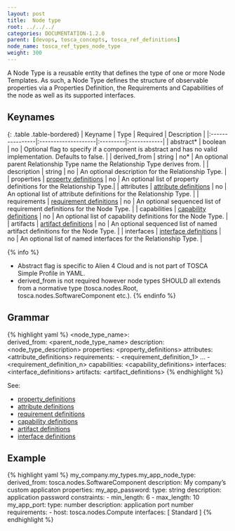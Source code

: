 ```yaml
---
layout: post
title:  Node type
root: ../../../
categories: DOCUMENTATION-1.2.0
parent: [devops, tosca_concepts, tosca_ref_definitions]
node_name: tosca_ref_types_node_type
weight: 300
---
```


A Node Type is a reusable entity that defines the type of one or more Node Templates. As such, a Node Type defines the structure of observable properties via a Properties Definition, the Requirements and Capabilities of the node as well as its supported interfaces.

## Keynames

{: .table .table-bordered}
| Keyname         | Type                | Required | Description |
|:----------------|:--------------------|:---------|:------------|
| abstract*     | boolean | no | Optional flag to specify if a component is abstract and has no valid implementation. Defaults to false. |
| derived_from | string | no* | An optional parent Relationship Type name the Relationship Type derives from. |
| description | string | no | An optional description for the Relationship Type. |
| properties | [property definitions](#/documentation/1.1.0/devops_guide/tosca_grammar/property_definition.html) | no | An optional list of property definitions for the Relationship Type.|
| attributes | [attribute definitions](#/documentation/1.1.0/devops_guide/tosca_grammar/attribute_definition.html) | no | An optional list of attribute definitions for the Relationship Type. |
| requirements | [requirement definitions](#/documentation/1.1.0/devops_guide/tosca_grammar/requirement_definition.html) | no | An optional sequenced list of requirement definitions for the Node Type. |
| capabilities | [capability definitions](#/documentation/1.1.0/devops_guide/tosca_grammar/capability_definition.html) | no | An optional list of capability definitions for the Node Type. |
| artifacts | [artifact definitions](#/documentation/1.1.0/devops_guide/tosca_grammar/artifact_definition.html) | no | An optional sequenced list of named artifact definitions for the Node Type. |
| interfaces | [interface definitions](#/documentation/1.1.0/devops_guide/tosca_grammar/interface_definition.html) | no | An optional list of named interfaces for the Relationship Type. |

{% info %}
 - Abstract flag is specific to Alien 4 Cloud and is not part of TOSCA Simple Profile in YAML.
 - derived_from is not required however node types SHOULD all extends from a normative type (tosca.nodes.Root, tosca.nodes.SoftwareComponent etc.).
{% endinfo %}

## Grammar

{% highlight yaml %}
<node_type_name>:  
  derived_from: <parent_node_type_name>
  description: <node_type_description>
  properties:
    <property_definitions>
  attributes:
    <attribute_definitions>
  requirements:
    - <requirement_definition_1>
    ...
    - <requirement_definition_n>
  capabilities:
    <capability_definitions>
  interfaces:
    <interface_definitions>
  artifacts:
    <artifact_definitions>
{% endhighlight %}

See:

- [property_definitions](#/documentation/1.1.0/devops_guide/tosca_grammar/property_definition.html)
- [attribute definitions](#/documentation/1.1.0/devops_guide/tosca_grammar/attribute_definition.md)
- [requirement definitions](#/documentation/1.1.0/devops_guide/tosca_grammar/requirement_definition.html)
- [capability definitions](#/documentation/1.1.0/devops_guide/tosca_grammar/capability_definition.html)
- [artifact definitions](#/documentation/1.1.0/devops_guide/tosca_grammar/artifact_definition.html)
- [interface definitions](#/documentation/1.1.0/devops_guide/tosca_grammar/interface_definition.md)

## Example

{% highlight yaml %}
my_company.my_types.my_app_node_type:
  derived_from: tosca.nodes.SoftwareComponent
  description: My company’s custom applicaton
  properties:
    my_app_password:
      type: string
      description: application password
      constraints:
      - min_length: 6
      - max_length: 10
  my_app_port:
    type: number
    description: application port number
  requirements:
    - host: tosca.nodes.Compute
  interfaces: [ Standard ]
{% endhighlight %}
